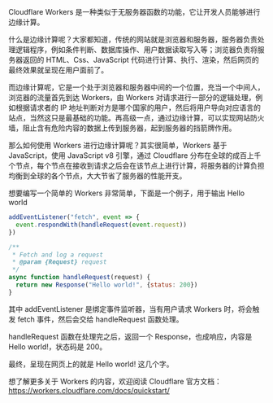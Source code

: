 Cloudflare Workers 是一种类似于无服务器函数的功能，它让开发人员能够进行边缘计算。

什么是边缘计算呢？大家都知道，传统的网站就是浏览器和服务器，服务器负责处理逻辑程序，例如条件判断、数据库操作、用户数据读取写入等；浏览器负责将服务器返回的 HTML、Css、JavaScript 代码进行计算、执行、渲染，然后网页的最终效果就呈现在用户面前了。

而边缘计算呢，它是一个处于浏览器和服务器中间的一个位置，充当一个中间人，浏览器的流量首先到达 Workers，由 Workers 对请求进行一部分的逻辑处理，例如根据请求者的 IP 地址判断对方是哪个国家的用户，然后将用户导向对应语言的站点，当然这只是最基础的功能。再高级一点，通过边缘计算，可以实现网站防火墙，阻止含有危险内容的数据上传到服务器，起到服务器的挡箭牌作用。

那么如何使用 Workers 进行边缘计算呢？其实很简单，Workers 基于 JavaScript，使用 JavaScript v8 引擎，通过 Cloudflare 分布在全球的成百上千个节点，每个节点在接收到请求之后会在该节点上进行计算，将服务器的计算负担均衡到全球的各个节点，大大节省了服务器的性能开支。

想要编写一个简单的 Workers 非常简单，下面是一个例子，用于输出 Hello world

```javascript
addEventListener("fetch", event => {
  event.respondWith(handleRequest(event.request))
})

/**
 * Fetch and log a request
 * @param {Request} request
 */
async function handleRequest(request) {
  return new Response("Hello world!", {status: 200})
}
```

其中 addEventListener 是绑定事件监听器，当有用户请求 Workers 时，将会触发 fetch 事件，然后会交给 handleRequest 函数处理。

handleRequest 函数在处理完之后，返回一个 Response，也成响应，内容是 Hello world!，状态码是 200。

最终，呈现在网页上的就是 Hello world! 这几个字。

想了解更多关于 Workers 的内容，欢迎阅读 Cloudflare 官方文档：https://workers.cloudflare.com/docs/quickstart/

